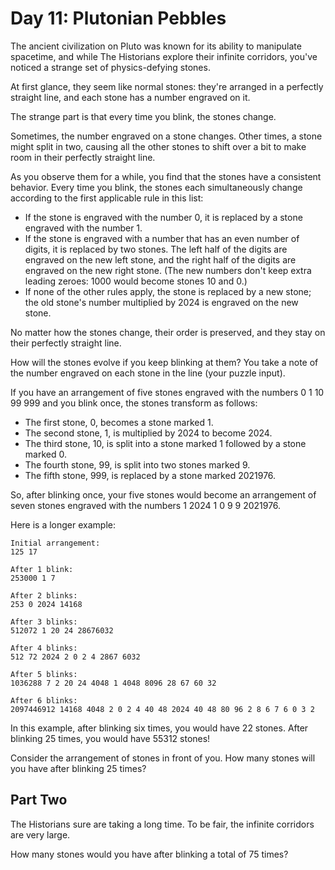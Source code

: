 # Day 11: Plutonian Pebbles

The ancient civilization on Pluto was known for its ability to manipulate spacetime, and while The Historians explore their infinite corridors, you've noticed a strange set of physics-defying stones.

At first glance, they seem like normal stones: they're arranged in a perfectly straight line, and each stone has a number engraved on it.

The strange part is that every time you blink, the stones change.

Sometimes, the number engraved on a stone changes. Other times, a stone might split in two, causing all the other stones to shift over a bit to make room in their perfectly straight line.

As you observe them for a while, you find that the stones have a consistent behavior. Every time you blink, the stones each simultaneously change according to the first applicable rule in this list:

- If the stone is engraved with the number 0, it is replaced by a stone engraved with the number 1.
- If the stone is engraved with a number that has an even number of digits, it is replaced by two stones. The left half of the digits are engraved on the new left stone, and the right half of the digits are engraved on the new right stone. (The new numbers don't keep extra leading zeroes: 1000 would become stones 10 and 0.)
- If none of the other rules apply, the stone is replaced by a new stone; the old stone's number multiplied by 2024 is engraved on the new stone.

No matter how the stones change, their order is preserved, and they stay on their perfectly straight line.

How will the stones evolve if you keep blinking at them? You take a note of the number engraved on each stone in the line (your puzzle input).

If you have an arrangement of five stones engraved with the numbers 0 1 10 99 999 and you blink once, the stones transform as follows:

- The first stone, 0, becomes a stone marked 1.
- The second stone, 1, is multiplied by 2024 to become 2024.
- The third stone, 10, is split into a stone marked 1 followed by a stone marked 0.
- The fourth stone, 99, is split into two stones marked 9.
- The fifth stone, 999, is replaced by a stone marked 2021976.

So, after blinking once, your five stones would become an arrangement of seven stones engraved with the numbers 1 2024 1 0 9 9 2021976.

Here is a longer example:

```text
Initial arrangement:
125 17

After 1 blink:
253000 1 7

After 2 blinks:
253 0 2024 14168

After 3 blinks:
512072 1 20 24 28676032

After 4 blinks:
512 72 2024 2 0 2 4 2867 6032

After 5 blinks:
1036288 7 2 20 24 4048 1 4048 8096 28 67 60 32

After 6 blinks:
2097446912 14168 4048 2 0 2 4 40 48 2024 40 48 80 96 2 8 6 7 6 0 3 2
```

In this example, after blinking six times, you would have 22 stones. After blinking 25 times, you would have 55312 stones!

Consider the arrangement of stones in front of you. How many stones will you have after blinking 25 times?

## Part Two

The Historians sure are taking a long time. To be fair, the infinite corridors are very large.

How many stones would you have after blinking a total of 75 times?
